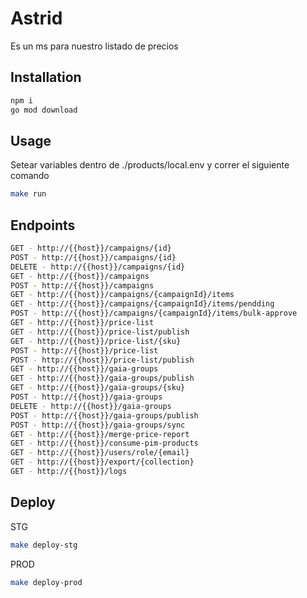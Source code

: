 # Astrid

Es un ms para nuestro listado de precios

## Installation

```bash
npm i
go mod download
```

## Usage
Setear variables dentro de ./products/local.env y correr el siguiente comando
```bash
make run
```

## Endpoints
```bash
GET - http://{{host}}/campaigns/{id}
POST - http://{{host}}/campaigns/{id}
DELETE - http://{{host}}/campaigns/{id}
GET - http://{{host}}/campaigns
POST - http://{{host}}/campaigns
GET - http://{{host}}/campaigns/{campaignId}/items
GET - http://{{host}}/campaigns/{campaignId}/items/pendding
POST - http://{{host}}/campaigns/{campaignId}/items/bulk-approve
GET - http://{{host}}/price-list
GET - http://{{host}}/price-list/publish
GET - http://{{host}}/price-list/{sku}
POST - http://{{host}}/price-list
POST - http://{{host}}/price-list/publish
GET - http://{{host}}/gaia-groups
GET - http://{{host}}/gaia-groups/publish
GET - http://{{host}}/gaia-groups/{sku}
POST - http://{{host}}/gaia-groups
DELETE - http://{{host}}/gaia-groups
POST - http://{{host}}/gaia-groups/publish
POST - http://{{host}}/gaia-groups/sync
GET - http://{{host}}/merge-price-report
GET - http://{{host}}/consume-pim-products
GET - http://{{host}}/users/role/{email}
GET - http://{{host}}/export/{collection}
GET - http://{{host}}/logs
```
## Deploy
STG
```bash
make deploy-stg
```

PROD
```bash
make deploy-prod
```